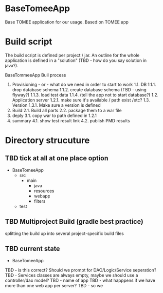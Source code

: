 # BaseTomeeApp
Base TOMEE application for our usage. Based on TOMEE app

# Build script
The build script is defined per project / jar.
An outline for the whole application is defined in a "solution" (TBD - how do you say solution in java?).

BaseTommeeApp
Buil process
1.  Provisioning - or - what do we need in order to start to work
1.1.  DB
1.1.1.  drop database schema
1.1.2.  create database schema (TBD - using flyway?)
1.1.3.  load test data
1.1.4.  (tell the app not to start database?)
1.2.  Application server
1.2.1.  make sure it's available / path exist /etc?
1.3.  Version
1.3.1.  Make sure a version is defined
2.  Build
2.1.  Build all parts
2.2.  package them to a war file
3.  deply
3.1.  copy war to path defined in 1.2.1
4.  summary
4.1.  show test result link
4.2.  publish PMD results


# Directory strucuture
## TBD tick at all at one place option
+ BaseTomeeApp 
  + src
    + main
      + java
      + resources
      + webapp
      + filters
  + test

## TBD Multiproject Build (gradle best practice)
splitting the build up into several project-specific build files

## TBD current state

+ BaseTomeeApp 

TBD - is this correct? Should we prompt for DAO/Logic/Service seperation?
TBD - Services classes are always empty, maybe we should use a controller/dao model?
TBD - name of app
TBD - what happpens if we have more than one web app per server?
TBD - so we 
